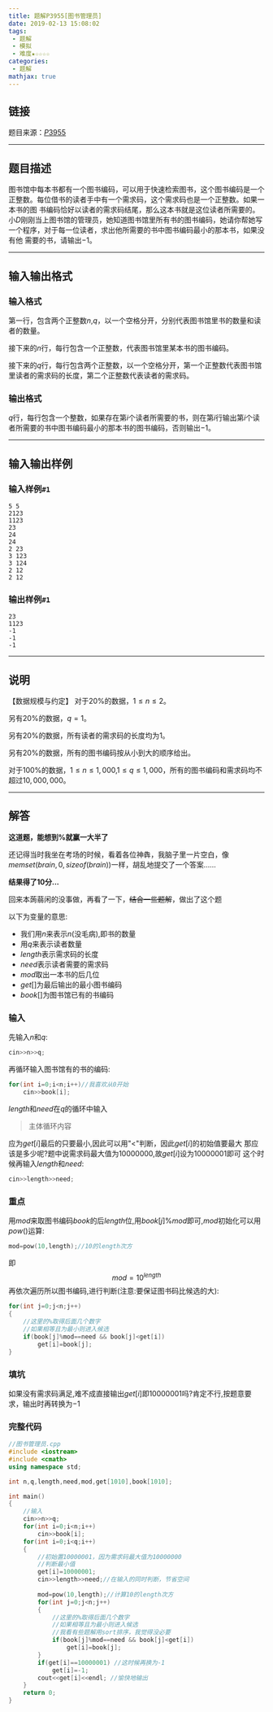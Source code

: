 ```yaml
---
title: 题解P3955[图书管理员]
date: 2019-02-13 15:08:02
tags:
 - 题解
 - 模拟
 - 难度★☆☆☆☆
categories:
 - 题解
mathjax: true
---
```

## 链接

题目来源：<a href="https://www.luogu.org/problemnew/show/P3955" target="_blank">$P3955$</a>
<!-- more -->
---
## 题目描述

图书馆中每本书都有一个图书编码，可以用于快速检索图书，这个图书编码是一个正整数。每位借书的读者手中有一个需求码，这个需求码也是一个正整数。如果一本书的图 书编码恰好以读者的需求码结尾，那么这本书就是这位读者所需要的。小$D$刚刚当上图书馆的管理员，她知道图书馆里所有书的图书编码，她请你帮她写一个程序，对于每一位读者，求出他所需要的书中图书编码最小的那本书，如果没有他 需要的书，请输出$-1$。

---
## 输入输出格式
### 输入格式

第一行，包含两个正整数$n$,$q$，以一个空格分开，分别代表图书馆里书的数量和读者的数量。

接下来的$n$行，每行包含一个正整数，代表图书馆里某本书的图书编码。

接下来的$q$行，每行包含两个正整数，以一个空格分开，第一个正整数代表图书馆里读者的需求码的长度，第二个正整数代表读者的需求码。

### 输出格式

$q$行，每行包含一个整数，如果存在第$i$个读者所需要的书，则在第$i$行输出第$i$个读者所需要的书中图书编码最小的那本书的图书编码，否则输出$−1$。

---
## 输入输出样例
### 输入样例`#1`
```
5 5 
2123 
1123 
23 
24 
24 
2 23 
3 123 
3 124 
2 12 
2 12
```
### 输出样例`#1`
```
23
1123
-1
-1
-1
```

---
## 说明

【数据规模与约定】
对于$20\%$的数据，$1≤n≤2$。

另有$20\%$的数据，$q=1$。

另有$20\%$的数据，所有读者的需求码的长度均为$1$。

另有$20\%$的数据，所有的图书编码按从小到大的顺序给出。

对于$100\%$的数据，$1≤n≤1,000$,$1≤q≤1,000$，所有的图书编码和需求码均不超过$10,000,000$。

---
## 解答

**这道题，能想到$\%$就赢一大半了**

还记得当时我坐在考场的时候，看着各位神犇，我脑子里一片空白，像$memset(brain,0,sizeof(brain))$一样，胡乱地提交了一个答案……

**结果得了$10$分...**

回来本蒟蒻闲的没事做，再看了一下，~~结合一些题解~~，做出了这个题

以下为变量的意思:

- 我们用$n$来表示$n$(没毛病),即书的数量
- 用$q$来表示读者数量
- $length$表示需求码的长度
- $need$表示读者需要的需求码
- $mod$取出一本书的后几位
- $get[]$为最后输出的最小图书编码
- $book[]$为图书馆已有的书编码
  
### 输入

先输入$n$和$q$:
```cpp
cin>>n>>q;
```
再循环输入图书馆有的书的编码:
```cpp
for(int i=0;i<n;i++)//我喜欢从0开始
    cin>>book[i];
```
$length$和$need$在$q$的循环中输入

> 主体循环内容

应为$get[i]$最后的只要最小,因此可以用"$<$"判断，因此$get[i]$的初始值要最大
那应该是多少呢?题中说需求码最大值为$10000000$,故$get[i]$设为$10000001$即可
这个时候再输入$length$和$need$:
```cpp
cin>>length>>need;
```

### 重点

用$mod$来取图书编码$book$的后$length$位,用$book[j]\%mod$即可,$mod$初始化可以用$pow()$运算:
```cpp
mod=pow(10,length);//10的length次方
```
即
$$mod=10^{length}$$
再依次遍历所以图书编码,进行判断(注意:要保证图书码比候选的大):
```cpp
for(int j=0;j<n;j++)
{
    //这里的%取得后面几个数字
    //如果相等且为最小则进入候选
    if(book[j]%mod==need && book[j]<get[i])
        get[i]=book[j];
}
```

### 填坑

如果没有需求码满足,难不成直接输出$get[i]$即$10000001$吗?肯定不行,按题意要求，输出时再转换为$-1$

### 完整代码

```cpp
//图书管理员.cpp
#include <iostream>
#include <cmath>
using namespace std;

int n,q,length,need,mod,get[1010],book[1010];

int main()
{
    //输入 
    cin>>n>>q;
    for(int i=0;i<n;i++)
        cin>>book[i];
    for(int i=0;i<q;i++)
    {
        //初始置10000001，因为需求码最大值为10000000 
        //判断最小值
        get[i]=10000001;
        cin>>length>>need;//在输入的同时判断，节省空间
        
        mod=pow(10,length);//计算10的length次方
        for(int j=0;j<n;j++)
        {
            //这里的%取得后面几个数字
            //如果相等且为最小则进入候选
            //我看有些题解用sort排序，我觉得没必要
            if(book[j]%mod==need && book[j]<get[i])
                get[i]=book[j];
        }
        if(get[i]==10000001) //这时候再换为-1
            get[i]=-1;
        cout<<get[i]<<endl; //愉快地输出
    }
    return 0;
}
```